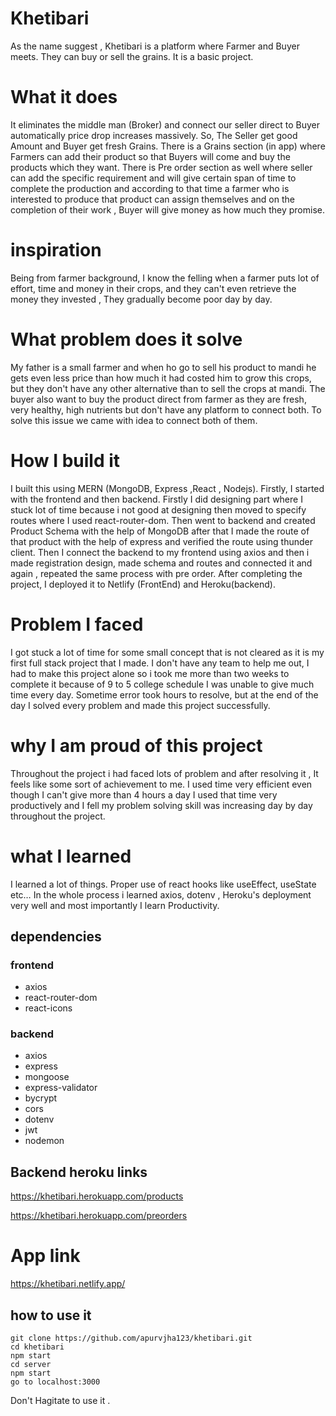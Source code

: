 # Khetibari

As the name suggest , Khetibari is a platform where Farmer and Buyer meets. They can buy or sell the grains. It is a basic project.

# What it does

It eliminates the middle man (Broker) and connect our seller direct to Buyer automatically price drop increases massively. So, The Seller get good Amount and Buyer get fresh Grains.
There is a Grains section (in app) where Farmers can add their product so that Buyers will come and buy the products which they want.
There is Pre order section as well where seller can add the specific requirement and will give certain span of time to complete the production and according to that time a farmer who is interested to produce that product can assign themselves and on the completion of their work , Buyer will give money as how much they promise.

# inspiration

Being from farmer background, I know the felling when a farmer puts
lot of effort, time and money in their crops, and they can't even retrieve the money they invested , They gradually become poor day by day.


# What problem does it solve 

My father is a small farmer and when ho go to sell his product to mandi he gets even less price than how much it had costed him to grow this crops, but they don't have any other alternative than to sell the crops at mandi.
The buyer also want to buy the product direct from farmer as they are fresh, very healthy, high nutrients but don't have any platform to connect both.
To solve this issue we came with idea to connect both of them.

# How I build it

I built this using MERN (MongoDB, Express ,React , Nodejs). Firstly, I started with the frontend and then backend. Firstly I did designing part where I stuck lot of time because i not good at designing then moved to specify routes where I used react-router-dom. Then went to backend and created Product Schema with the help of MongoDB after that I made the route of that product with the help of express and verified the route using thunder client. Then I connect the backend to my frontend using axios and then i made registration design, made schema and routes and connected it and again , repeated the same process with pre order. After completing the project, I deployed it to Netlify (FrontEnd) and Heroku(backend).

# Problem I faced

I got stuck a lot of time for some small concept that is not cleared as it is my first full stack project that I made. I don't have any team to help me out, I had to make this project alone so i took me more than two weeks to complete it because of 9 to 5 college schedule I was unable to give much time every day.
Sometime error took hours to resolve, but at the end of the day I solved every problem and made this project successfully.

# why I am proud of this project

Throughout the project i had faced lots of problem and after resolving it , It feels like some sort of achievement to me. I used time very efficient even though I can't give more than 4 hours a day I used that time very productively and I fell my problem solving skill was increasing day by day throughout the project.


# what I learned

I learned a lot of things. Proper use of react hooks like useEffect, useState etc…
In the whole process i learned axios, dotenv , Heroku's deployment very well and most importantly I learn Productivity.

## dependencies

### frontend

- axios
- react-router-dom
- react-icons

### backend

- axios
- express
- mongoose
- express-validator
- bycrypt
- cors
- dotenv
- jwt
- nodemon


## Backend heroku links

https://khetibari.herokuapp.com/products

https://khetibari.herokuapp.com/preorders


# App link

https://khetibari.netlify.app/


## how to use it

```
git clone https://github.com/apurvjha123/khetibari.git
cd khetibari
npm start
cd server
npm start
go to localhost:3000
```


Don't Hagitate to use it .
